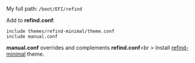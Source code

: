 My full path: `/boot/EFI/refind`

Add to **refind.conf**:
```
include themes/refind-minimal/theme.conf
include manual.conf
```
**manual.conf** overrides and complements **refind.conf**<br \>
Install [refind-minimal](https://github.com/EvanPurkhiser/rEFInd-minimal) theme.

